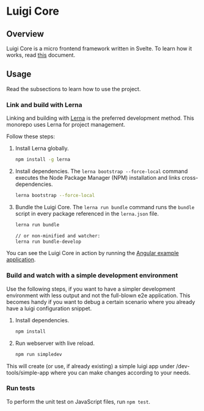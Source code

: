 # Luigi Core

## Overview

Luigi Core is a micro frontend framework written in Svelte. To learn how it works, read [this](examples) document.

## Usage

Read the subsections to learn how to use the project.

### Link and build with Lerna

Linking and building with [Lerna](https://lerna.js.org) is the preferred development method. This monorepo uses Lerna for project management. 

Follow these steps:

1. Install Lerna globally.
    ```bash
    npm install -g lerna
    ```

2. Install dependencies. 
The `lerna bootstrap --force-local` command executes the Node Package Manager (NPM) installation and links cross-dependencies.
    ```bash
    lerna bootstrap --force-local
    ```

3. Bundle the Luigi Core.
The `lerna run bundle` command runs the `bundle` script in every package referenced in the `lerna.json` file.
    ```bash
    lerna run bundle

    // or non-minified and watcher:
    lerna run bundle-develop
    ```


You can see the Luigi Core in action by running the [Angular example application](/test/e2e-test-application).

### Build and watch with a simple development environment

Use the following steps, if you want to have a simpler development environment with less output and not the full-blown e2e application. This becomes handy if you want to debug a certain scenario where you already have a luigi configuration snippet.

1. Install dependencies. 
    ```bash
    npm install
    ```
2. Run webserver with live reload.
    ```bash
    npm run simpledev
    ```

This will create (or use, if already existing) a simple luigi app under /dev-tools/simple-app where you can make changes according to your needs.

<!-- 3. Serve public directory
Distribution files generated by `lerna run bundle` and `lerna run bundle` are stored in `core/public` folder. 
Point your local webserver to this directory or use a eg. node based webserver:
```bash
npm install --global local-web-server
0
```` -->

### Run tests

To perform the unit test on JavaScript files, run `npm test`.

